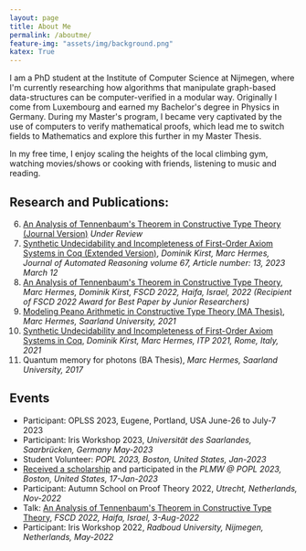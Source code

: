 ```yaml
---
layout: page
title: About Me
permalink: /aboutme/
feature-img: "assets/img/background.png"
katex: True
---
```


I am a PhD student at the Institute of Computer Science at Nijmegen, where I'm currently researching how algorithms that manipulate graph-based data-structures can be computer-verified in a modular way.
Originally I come from Luxembourg and earned my Bachelor's degree in Physics in Germany. During my Master's program, I became very captivated by the use of computers to verify mathematical proofs, which lead me to switch fields to Mathematics and explore this further in my Master Thesis.

In my free time, I enjoy scaling the heights of the local climbing gym, watching movies/shows or cooking with friends, listening to music and reading.


## Research and Publications:

6. [An Analysis of Tennenbaum's Theorem in Constructive Type Theory (Journal Version)](https://arxiv.org/abs/2302.14699) *Under Review*
5. [Synthetic Undecidability and Incompleteness of First-Order Axiom Systems in Coq (Extended Version)](https://link.springer.com/article/10.1007/s10817-022-09647-x), *Dominik Kirst, Marc Hermes, Journal of Automated Reasoning volume 67, Article number: 13, 2023 March 12*
4. [An Analysis of Tennenbaum's Theorem in Constructive Type Theory](https://drops.dagstuhl.de/opus/volltexte/2022/16290/pdf/LIPIcs-FSCD-2022-9.pdf), *Marc Hermes, Dominik Kirst, FSCD 2022, Haifa, Israel, 2022 (Recipient of FSCD 2022 Award for Best Paper by Junior Researchers)*
3. [Modeling Peano Arithmetic in Constructive Type Theory (MA Thesis)](https://raw.githubusercontent.com/HermesMarc/Documents/main/thesis.pdf), *Marc Hermes, Saarland University, 2021*
2. [Synthetic Undecidability and Incompleteness of First-Order Axiom Systems in Coq](https://drops.dagstuhl.de/opus/volltexte/2021/13918/pdf/LIPIcs-ITP-2021-23.pdf), *Dominik Kirst, Marc Hermes, ITP 2021, Rome, Italy, 2021*
1. Quantum memory for photons (BA Thesis), *Marc Hermes, Saarland University, 2017*


## Events
<!-- Once I have more of these events, change the bullets to a numbering. Makes it look better -->


- Participant: OPLSS 2023, Eugene, Portland, USA June-26 to July-7 2023 <!-- Exact Dates: June-26 to July-7 -->
- Participant: Iris Workshop 2023, *Universität des Saarlandes, Saarbrücken, Germany May-2023* <!-- Exact Dates: May-22 to May-24 -->
- Student Volunteer: *POPL 2023, Boston, United States, Jan-2023* <!-- Exact Dates: Jan-17 to Jan-21 -->
- [Received a scholarship](https://popl23.sigplan.org/home/PLMW-POPL-2023) and participated in the *PLMW @ POPL 2023, Boston, United States, 17-Jan-2023* <!-- Exact Dates: Jan-17 --> 
- Participant: Autumn School on Proof Theory 2022, *Utrecht, Netherlands, Nov-2022* <!-- Exact Dates: Nov-7 to Nov-11 --> 
- Talk: [An Analysis of Tennenbaum's Theorem in Constructive Type Theory](https://raw.githubusercontent.com/HermesMarc/Documents/main/Tennenbaum-talk.pdf), *FSCD 2022, Haifa, Israel, 3-Aug-2022*
- Participant: Iris Workshop 2022, *Radboud University, Nijmegen, Netherlands, May-2022* <!-- Exact Dates: May-2 to May-3 --> 
